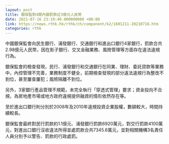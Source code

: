 ```yaml
---
layout: post
title: 銀保監對4間內銀罰款近3億元人民幣
date: 2021-07-16 23:19:40.000000000 +08:00
link: https://news.rthk.hk/rthk/ch/component/k2/1601211-20210716.htm
categories: rthk
---
```


中國銀保監會向民生銀行、浦發銀行、交通銀行和進出口銀行4家銀行，罰款合共2.98億元人民幣，因在影子銀行、交叉金融業務、風險管理等方面存在違法違規行為。

銀保監會的檢查發現，民行、浦發銀行和交通銀行在同業、理財、委託貸款等業務中，內控管理不完善，業務制度不健全，前期檢查發現的部分違法違規行為整改不到位，甚至屢查屢犯；風險隔離不到位。

另外，3家銀行產品管理不規範，未完全執行「穿透式管理」要求；資金投向不合規，為房地產市場或地方政府違規提供融資的情形依然存在等。

至於進出口銀行則分別於2008年及2010年違規投資企業股權，數額較大，時間持續較長。

銀保監會最終對民行罰款約1.1億元、浦發銀行罰款6920萬元，對交行罰款4100萬元，對進出口銀行沒收違法所得並處罰款合共7345.6萬元，並對相關機構3名責任人員分別予以警告、罰款的行政處罰。
